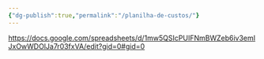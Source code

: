 ```yaml
---
{"dg-publish":true,"permalink":"/planilha-de-custos/"}
---
```


https://docs.google.com/spreadsheets/d/1mw5QSIcPUIFNmBWZeb6iv3emIJxOwWDOlJa7r03fxVA/edit?gid=0#gid=0